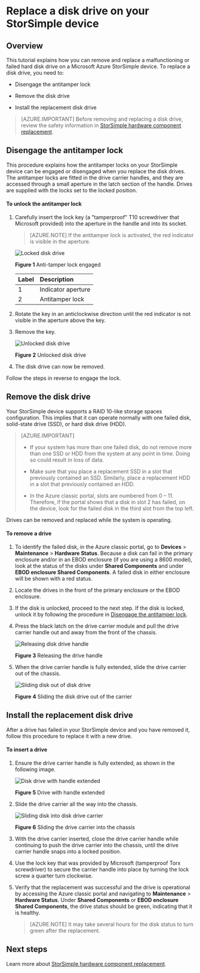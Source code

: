 <properties 
   pageTitle="Replace a disk drive on a StorSimple device | Microsoft Azure"
   description="Explains how to replace a disk drive on a StorSimple primary enclosure or an EBOD enclosure."
   services="storsimple"
   documentationCenter=""
   authors="alkohli"
   manager="carmonm"
   editor="" />
<tags 
   ms.service="storsimple"
   ms.devlang="NA"
   ms.topic="article"
   ms.tgt_pltfrm="NA"
   ms.workload="TBD"
   ms.date="08/17/2016"
   ms.author="alkohli" />


# <a name="replace-a-disk-drive-on-your-storsimple-device"></a>Replace a disk drive on your StorSimple device

## <a name="overview"></a>Overview

This tutorial explains how you can remove and replace a malfunctioning or failed hard disk drive on a Microsoft Azure StorSimple device. To replace a disk drive, you need to:

- Disengage the antitamper lock

- Remove the disk drive

- Install the replacement disk drive

>[AZURE.IMPORTANT] Before removing and replacing a disk drive, review the safety information in [StorSimple hardware component replacement](storsimple-hardware-component-replacement.md).

## <a name="disengage-the-antitamper-lock"></a>Disengage the antitamper lock

This procedure explains how the antitamper locks on your StorSimple device can be engaged or disengaged when you replace the disk drives. The antitamper locks are fitted in the drive carrier handles, and they are accessed through a small aperture in the latch section of the handle. Drives are supplied with the locks set to the locked position.

#### <a name="to-unlock-the-antitamper-lock"></a>To unlock the antitamper lock

1. Carefully insert the lock key (a "tamperproof" T10 screwdriver that Microsoft provided) into the aperture in the handle and into its socket. 

    >[AZURE.NOTE] If the antitamper lock is activated, the red indicator is visible in the aperture.

    ![Locked disk drive](./media/storsimple-disk-drive-replacement/IC741056.png)

    **Figure 1** Anti-tamper lock engaged

  	|Label|Description|
  	|:----|:----------|
  	|1|Indicator aperture|
  	|2|Antitamper lock|

2. Rotate the key in an anticlockwise direction until the red indicator is not visible in the aperture above the key.

3. Remove the key.

    ![Unlocked disk drive](./media/storsimple-disk-drive-replacement/IC741057.png)

    **Figure 2** Unlocked disk drive

4. The disk drive can now be removed.

Follow the steps in reverse to engage the lock.

## <a name="remove-the-disk-drive"></a>Remove the disk drive

Your StorSimple device supports a RAID 10-like storage spaces configuration. This implies that it can operate normally with one failed disk, solid-state drive (SSD), or hard disk drive (HDD). 

>[AZURE.IMPORTANT]
>
>- If your system has more than one failed disk, do not remove more than one SSD or HDD from the system at any point in time. Doing so could result in loss of data.
>
>- Make sure that you place a replacement SSD in a slot that previously contained an SSD. Similarly, place a replacement HDD in a slot that previously contained an HDD.
>
>- In the Azure classic portal, slots are numbered from 0 – 11. Therefore, if the portal shows that a disk in slot 2 has failed, on the device, look for the failed disk in the third slot from the top left.

Drives can be removed and replaced while the system is operating.

#### <a name="to-remove-a-drive"></a>To remove a drive

1. To identify the failed disk, in the Azure classic portal, go to **Devices** > **Maintenance** > **Hardware Status**. Because a disk can fail in the primary enclosure and/or in an EBOD enclosure (if you are using a 8600 model), look at the status of the disks under **Shared Components** and under **EBOD enclosure Shared Components**. A failed disk in either enclosure will be shown with a red status.

2. Locate the drives in the front of the primary enclosure or the EBOD enclosure. 

3. If the disk is unlocked, proceed to the next step. If the disk is locked, unlock it by following the procedure in [Disengage the antitamper lock](#disengage-the-antitamper-lock).

4. Press the black latch on the drive carrier module and pull the drive carrier handle out and away from the front of the chassis. 

    ![Releasing disk drive handle](./media/storsimple-disk-drive-replacement/IC741051.png)

    **Figure 3** Releasing the drive handle

5. When the drive carrier handle is fully extended, slide the drive carrier out of the chassis. 

    ![Sliding disk out of disk drive](./media/storsimple-disk-drive-replacement/IC741052.png)
    
    **Figure 4** Sliding the disk drive out of the carrier

## <a name="install-the-replacement-disk-drive"></a>Install the replacement disk drive

After a drive has failed in your StorSimple device and you have removed it, follow this procedure to replace it with a new drive.

#### <a name="to-insert-a-drive"></a>To insert a drive

1. Ensure the drive carrier handle is fully extended, as shown in the following image.

    ![Disk drive with handle extended](./media/storsimple-disk-drive-replacement/IC741044.png)

    **Figure 5** Drive with handle extended

2. Slide the drive carrier all the way into the chassis. 

    ![Sliding disk into disk drive carrier](./media/storsimple-disk-drive-replacement/IC741045.png)

    **Figure 6**  Sliding the drive carrier into the chassis

3. With the drive carrier inserted, close the drive carrier handle while continuing to push the drive carrier into the chassis, until the drive carrier handle snaps into a locked position.

4. Use the lock key that was provided by Microsoft (tamperproof Torx screwdriver) to secure the carrier handle into place by turning the lock screw a quarter turn clockwise.

5. Verify that the replacement was successful and the drive is operational by accessing the Azure classic portal and navigating to **Maintenance** > **Hardware Status**. Under **Shared Components** or **EBOD enclosure Shared Components**, the drive status should be green, indicating that it is healthy.

    >[AZURE.NOTE] It may take several hours for the disk status to turn green after the replacement.

## <a name="next-steps"></a>Next steps

Learn more about [StorSimple hardware component replacement](storsimple-hardware-component-replacement.md).



<!--HONumber=Oct16_HO2-->


